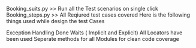 Booking_suits.py >> Run all the Test scenarios on single click 
Booking_steps.py >> All Reqiured test cases covered Here is the following things used while design the test Cases

Exception Handling Done
Waits ( Implicit and Explicit)
All Locators have been used
Seperate methods for all Modules for clean code coverage
